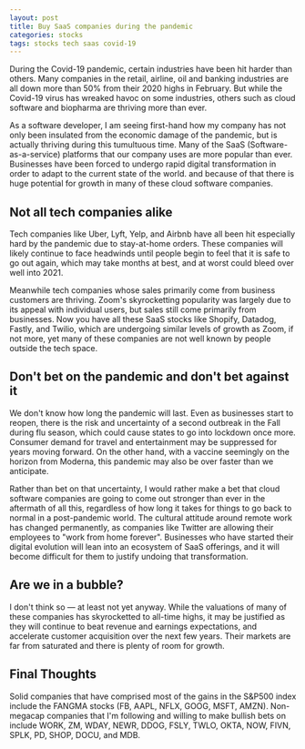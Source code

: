 ```yaml
---
layout: post
title: Buy SaaS companies during the pandemic
categories: stocks
tags: stocks tech saas covid-19
---
```


During the Covid-19 pandemic, certain industries have been hit harder than others. Many companies in the retail, airline, oil and banking industries are all down more than 50% from their 2020 highs in February. But while the Covid-19 virus has wreaked havoc on some industries, others such as cloud software and biopharma are thriving more than ever.

As a software developer, I am seeing first-hand how my company has not only been insulated from the economic damage of the pandemic, but is actually thriving during this tumultuous time. Many of the SaaS (Software-as-a-service) platforms that our company uses are more popular than ever. Businesses have been forced to undergo rapid digital transformation in order to adapt to the current state of the world. and because of that there is huge potential for growth in many of these cloud software companies.

 <!--more-->

## Not all tech companies alike
Tech companies like Uber, Lyft, Yelp, and Airbnb have all been hit especially hard by the pandemic due to stay-at-home orders. These companies will likely continue to face headwinds until people begin to feel that it is safe to go out again, which may take months at best, and at worst could bleed over well into 2021.

Meanwhile tech companies whose sales primarily come from business customers are thriving. Zoom's skyrocketting popularity was largely due to its appeal with individual users, but sales still come primarily from businesses. Now you have all these SaaS stocks like Shopify, Datadog, Fastly, and Twilio, which are undergoing similar levels of growth as Zoom, if not more, yet many of these companies are not well known by people outside the tech space.

## Don't bet on the pandemic and don't bet against it
We don't know how long the pandemic will last. Even as businesses start to reopen, there is the risk and uncertainty of a second outbreak in the Fall during flu season, which could cause states to go into lockdown once more. Consumer demand for travel and entertainment may be suppressed for years moving forward. On the other hand, with a vaccine seemingly on the horizon from Moderna, this pandemic may also be over faster than we anticipate. 

Rather than bet on that uncertainty, I would rather make a bet that cloud software companies are going to come out stronger than ever in the aftermath of all this, regardless of how long it takes for things to go back to normal in a post-pandemic world. The cultural attitude around remote work has changed permanently, as companies like Twitter are allowing their employees to "work from home forever". Businesses who have started their digital evolution will lean into an ecosystem of SaaS offerings, and it will become difficult for them to justify undoing that transformation.

## Are we in a bubble?
I don't think so &mdash; at least not yet anyway. While the valuations of many of these companies has skyrocketted to all-time highs, it may be justified as they will continue to beat revenue and earnings expectations, and accelerate customer acquisition over the next few years. Their markets are far from saturated and there is plenty of room for growth.

## Final Thoughts
Solid companies that have comprised most of the gains in the S&P500 index include the FANGMA stocks (FB, AAPL, NFLX, GOOG, MSFT, AMZN). Non-megacap companies that I'm following and willing to make bullish bets on include WORK, ZM, WDAY, NEWR, DDOG, FSLY, TWLO, OKTA, NOW, FIVN, SPLK, PD, SHOP, DOCU, and MDB.
